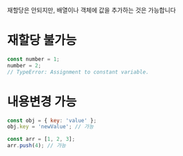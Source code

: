 재할당은 안되지만, 배열이나 객체에 값을 추가하는 것은 가능합니다

# 재할당 불가능

```js
const number = 1;
number = 2;
// TypeError: Assignment to constant variable.

```

# 내용변경 가능

```js
const obj = { key: 'value' };
obj.key = 'newValue'; // 가능

const arr = [1, 2, 3];
arr.push(4); // 가능

```